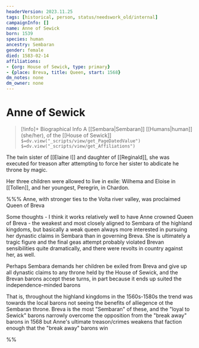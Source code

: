 ```yaml
---
headerVersion: 2023.11.25
tags: [historical, person, status/needswork_old/internal]
campaignInfo: []
name: Anne of Sewick
born: 1539
species: human
ancestry: Sembaran
gender: female
died: 1583-02-14
affiliations: 
- {org: House of Sewick, type: primary}
- {place: Breva, title: Queen, start: 1568}
dm_notes: none
dm_owner: none
---
```

# Anne of Sewick
>[!info]+ Biographical Info
> A [[Sembara|Sembaran]] [[Humans|human]] (she/her), of the [[House of Sewick]]
> `$=dv.view("_scripts/view/get_PageDatedValue")`
> `$=dv.view("_scripts/view/get_Affiliations")`

The twin sister of [[Elaine I]] and daughter of [[Reginald]], she was executed for treason after attempting to force her sister to abdicate he throne by magic.

Her three children were allowed to live in exile: Wilhema and Eloise in [[Tollen]], and her youngest, Peregrin, in Chardon.

%%% Anne, with stronger ties to the Volta river valley, was proclaimed Queen of Breva 

Some thoughts - I think it works relatively well to have Anne crowned Queen of Breva - the weakest and most closely aligned to Sembara of the highland kingdoms, but basically a weak queen always more interested in pursuing her dynastic claims in Sembara than in governing Breva. She is ultimately a tragic figure and the final geas attempt probably violated Brevan sensibilities quite dramatically, and there were revolts in country against her, as well. 

Perhaps Sembara demands her children be exiled from Breva and give up all dynastic claims to any throne held by the House of Sewick, and the Brevan barons accept these turns, in part because it ends up suited the independence-minded barons

That is, throughout the highland kingdoms in the 1560s-1580s the trend was towards the local barons not seeing the benefits of alliegence ot the Sembaran throne. Breva is the most "Sembaran" of these, and the "loyal to Sewick" barons narrowly overcome the opposition from the "break away" barons in 1568 but Anne's ultimate treason/crimes weakens that faction enough that the "break away" barons win

%%
